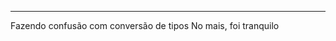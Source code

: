 <!-- Dia 4: Sistema de Login Simples

Descrição: Crie um sistema de login simples onde o usuário pode se registrar e fazer login.

Objetivos:
Permitir ao usuário registrar um nome de usuário e uma senha.
Permitir ao usuário fazer login com as credenciais registradas.
Exibir uma mensagem de boas-vindas após o login bem-sucedido. -->

---------------------------------------------

Fazendo confusão com conversão de tipos
No mais, foi tranquilo